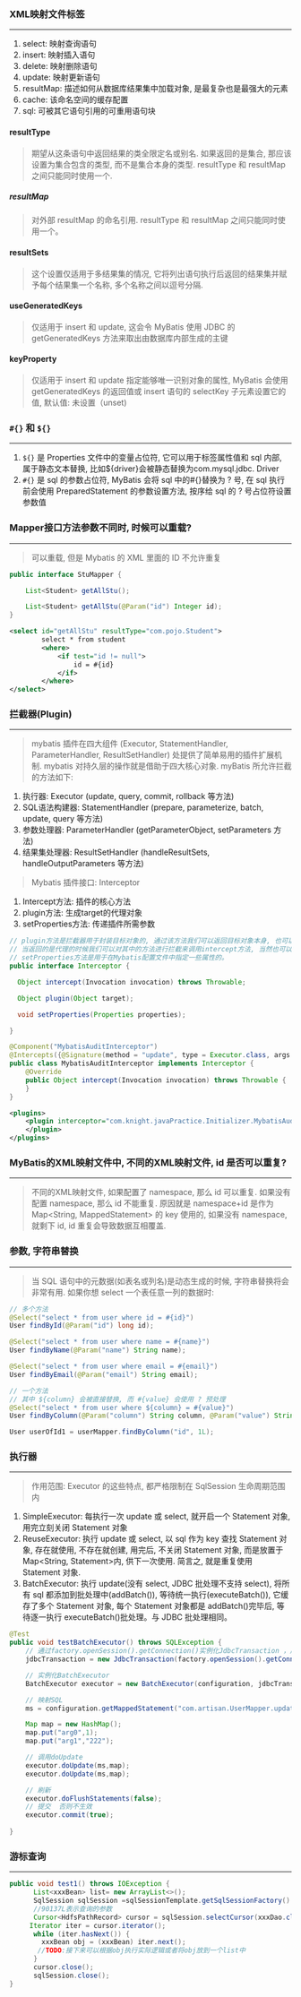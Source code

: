 ### XML映射文件标签
---
1. select: 映射查询语句
2. insert: 映射插入语句
3. delete: 映射删除语句
4. update: 映射更新语句
5. resultMap: 描述如何从数据库结果集中加载对象, 是最复杂也是最强大的元素
6. cache: 该命名空间的缓存配置
7. sql: 可被其它语句引用的可重用语句块

#### resultType
> 期望从这条语句中返回结果的类全限定名或别名. 如果返回的是集合, 那应该设置为集合包含的类型, 而不是集合本身的类型. resultType 和 resultMap 之间只能同时使用一个.

##### resultMap
> 对外部 resultMap 的命名引用. resultType 和 resultMap 之间只能同时使用一个。

#### resultSets
> 这个设置仅适用于多结果集的情况, 它将列出语句执行后返回的结果集并赋予每个结果集一个名称, 多个名称之间以逗号分隔.

#### useGeneratedKeys
> 仅适用于 insert 和 update, 这会令 MyBatis 使用 JDBC 的 getGeneratedKeys 方法来取出由数据库内部生成的主键

#### keyProperty
> 仅适用于 insert 和 update 指定能够唯一识别对象的属性, MyBatis 会使用 getGeneratedKeys 的返回值或 insert 语句的 selectKey 子元素设置它的值, 默认值: 未设置（unset)


### `#{}` 和 `${}`
---
1. `${}` 是 Properties 文件中的变量占位符, 它可以用于标签属性值和 sql 内部, 属于静态文本替换, 比如${driver}会被静态替换为com.mysql.jdbc. Driver
2. `#{}` 是 sql 的参数占位符, MyBatis 会将 sql 中的#{}替换为 ? 号, 在 sql 执行前会使用 PreparedStatement 的参数设置方法, 按序给 sql 的 ? 号占位符设置参数值

### Mapper接口方法参数不同时, 时候可以重载?
---
> 可以重载, 但是 Mybatis 的 XML 里面的 ID 不允许重复

```java
public interface StuMapper {

	List<Student> getAllStu();

	List<Student> getAllStu(@Param("id") Integer id);
}
```

```xml
<select id="getAllStu" resultType="com.pojo.Student">
 		select * from student
		<where>
			<if test="id != null">
				id = #{id}
			</if>
		</where>
</select>
```

### 拦截器(Plugin)
---
> mybatis 插件在四大组件 (Executor, StatementHandler, ParameterHandler, ResultSetHandler) 处提供了简单易用的插件扩展机制. mybatis 对持久层的操作就是借助于四大核心对象.
> myBatis 所允许拦截的方法如下: 

1. 执行器: Executor (update, query, commit, rollback 等方法)
2. SQL语法构建器: StatementHandler (prepare, parameterize, batch, update, query 等方法)
3. 参数处理器: ParameterHandler (getParameterObject, setParameters 方法)
4. 结果集处理器: ResultSetHandler (handleResultSets, handleOutputParameters 等方法)

> Mybatis 插件接口: Interceptor

1. Intercept方法: 插件的核心方法
2. plugin方法: 生成target的代理对象
3. setProperties方法: 传递插件所需参数

```java
// plugin方法是拦截器用于封装目标对象的, 通过该方法我们可以返回目标对象本身, 也可以返回一个它的代理.
// 当返回的是代理的时候我们可以对其中的方法进行拦截来调用intercept方法, 当然也可以调用其他方法.
// setProperties方法是用于在Mybatis配置文件中指定一些属性的。
public interface Interceptor {

  Object intercept(Invocation invocation) throws Throwable;

  Object plugin(Object target);

  void setProperties(Properties properties);

}
```

```java
@Component("MybatisAuditInterceptor")
@Intercepts({@Signature(method = "update", type = Executor.class, args = {MappedStatement.class, Object.class})})
public class MybatisAuditInterceptor implements Interceptor {
    @Override
    public Object intercept(Invocation invocation) throws Throwable {
    }
}

```

```xml
<plugins>
    <plugin interceptor="com.knight.javaPractice.Initializer.MybatisAuditInterceptor">
    </plugin>
</plugins>
```

### MyBatis的XML映射文件中, 不同的XML映射文件, id 是否可以重复?
---
> 不同的XML映射文件, 如果配置了 namespace, 那么 id 可以重复. 如果没有配置 namespace, 那么 id 不能重复. 原因就是 namespace+id 是作为 Map<String, MappedStatement> 的 key 使用的, 如果没有 namespace, 就剩下 id, id 重复会导致数据互相覆盖.


### 参数, 字符串替换
---
> 当 SQL 语句中的元数据(如表名或列名)是动态生成的时候, 字符串替换将会非常有用. 如果你想 select 一个表任意一列的数据时:

```java
// 多个方法
@Select("select * from user where id = #{id}")
User findById(@Param("id") long id);

@Select("select * from user where name = #{name}")
User findByName(@Param("name") String name);

@Select("select * from user where email = #{email}")
User findByEmail(@Param("email") String email);

// 一个方法
// 其中 ${column} 会被直接替换, 而 #{value} 会使用 ? 预处理
@Select("select * from user where ${column} = #{value}")
User findByColumn(@Param("column") String column, @Param("value") String value);

User userOfId1 = userMapper.findByColumn("id", 1L);
```

### 执行器
---
> 作用范围: Executor 的这些特点, 都严格限制在 SqlSession 生命周期范围内

1. SimpleExecutor: 每执行一次 update 或 select, 就开启一个 Statement 对象, 用完立刻关闭 Statement 对象
2. ReuseExecutor: 执行 update 或 select, 以 sql 作为 key 查找 Statement 对象, 存在就使用, 不存在就创建, 用完后, 不关闭 Statement 对象, 而是放置于 Map<String, Statement>内, 供下一次使用. 简言之, 就是重复使用 Statement 对象.
3. BatchExecutor: 执行 update(没有 select, JDBC 批处理不支持 select), 将所有 sql 都添加到批处理中(addBatch()), 等待统一执行(executeBatch()), 它缓存了多个 Statement 对象, 每个 Statement 对象都是 addBatch()完毕后, 等待逐一执行 executeBatch()批处理。与 JDBC 批处理相同。

```java
@Test
public void testBatchExecutor() throws SQLException {
    // 通过factory.openSession().getConnection()实例化JdbcTransaction ，用于构建BatchExecutor
    jdbcTransaction = new JdbcTransaction(factory.openSession().getConnection());

    // 实例化BatchExecutor
    BatchExecutor executor = new BatchExecutor(configuration, jdbcTransaction);

    // 映射SQL
    ms = configuration.getMappedStatement("com.artisan.UserMapper.updateById");

    Map map = new HashMap();
    map.put("arg0",1);
    map.put("arg1","222");

    // 调用doUpdate
    executor.doUpdate(ms,map);
    executor.doUpdate(ms,map);

    // 刷新
    executor.doFlushStatements(false);
    // 提交  否则不生效
    executor.commit(true);
 
}
```

### 游标查询
---
```java
public void test1() throws IOException {
      List<xxxBean> list= new ArrayList<>();
      SqlSession sqlSession =sqlSessionTemplate.getSqlSessionFactory().openSession();
      //90137L表示查询的参数
      Cursor<HdfsPathRecord> cursor = sqlSession.selectCursor(xxxDao.class.getName() + ".selectByAppId",90137L);
     Iterator iter = cursor.iterator();
      while (iter.hasNext()) {
        xxxBean obj = (xxxBean) iter.next();
       //TODO:接下来可以根据obj执行实际逻辑或者将obj放到一个list中
      }
      cursor.close();
      sqlSession.close();
}
```